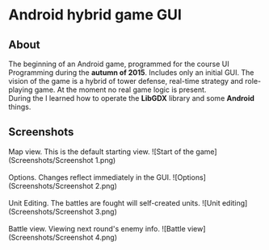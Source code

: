 # Android hybrid game GUI


<h2>About</h2>
The beginning of an Android game, programmed for the course UI Programming during the <b>autumn of 2015</b>. Includes only an initial GUI. The vision of the game is a hybrid of tower defense, real-time strategy and role-playing game. At the moment no real game logic is present.<br>
During the I learned how to operate the <b>LibGDX</b> library and some <b>Android</b> things.
<br>


<h2>Screenshots</h2>
Map view. This is the default starting view.
![Start of the game](Screenshots/Screenshot 1.png)<br><br>
Options. Changes reflect immediately in the GUI.
![Options](Screenshots/Screenshot 2.png)<br><br>
Unit Editing. The battles are fought will self-created units.
![Unit editing](Screenshots/Screenshot 3.png)<br><br>
Battle view. Viewing next round's enemy info.
![Battle view](Screenshots/Screenshot 4.png)
